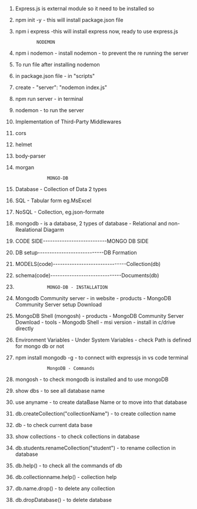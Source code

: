 1.  Express.js is external module so it need to be installed so
2.  npm init -y - this will install package.json file
3.  npm i express -this will install express
    now, ready to use express.js

                NODEMON

4.  npm i nodemon - install nodemon - to prevent the re running the server
5.  To run file after installing nodemon
6.  in package.json file - in "scripts"
7.  create - "server": "nodemon index.js"
8.  npm run server - in terminal
9.  nodemon - to run the server

10. Implementation of Third-Party Middlewares
11. cors
12. helmet
13. body-parser
14. morgan

                    MONGO-DB

15. Database - Collection of Data 2 types
16. SQL - Tabular form eg.MsExcel
17. NoSQL - Collection, eg.json-formate
18. mongodb - is a database, 2 types of database - Relational and non-Realational
    Diagarm
19. CODE SIDE---------------------------MONGO DB SIDE
20. DB setup----------------------------DB Formation
21. MODELS(code)-------------------------------Collection(db)
22. schema(code)------------------------------Documents(db)
23.                 MONGO-DB - INSTALLATION
24. Mongodb Community server - in website - products - MongoDB Community Server setup Download
25. MongoDB Shell (mongosh) - products - MongoDB Community Server Download - tools - Mongodb Shell - msi version - install in c/drive directly
26. Environment Variables - Under System Variables - check Path is defined for mongo db or not
27. npm install mongodb -g - to connect with expressjs in vs code terminal

                    MongoDB - Commands

28. mongosh - to check mongodb is installed and to use mongoDB
29. show dbs - to see all database name
30. use anyname - to create dataBase Name or to move into that database
31. db.createCollection("collectionName") - to create collection name
32. db - to check current data base
33. show collections - to check collections in database
34. db.students.renameCollection("student") - to rename collection in database
35. db.help() - to check all the commands of db
36. db.collectionname.help() - collection help
37. db.name.drop() - to delete any collection
38. db.dropDatabase() - to delete database
